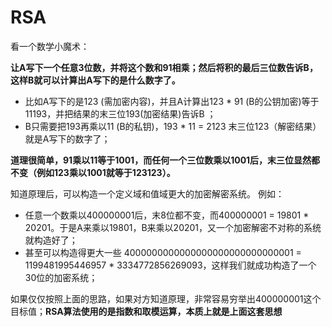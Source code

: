 # RSA

看一个数学小魔术：

**让A写下一个任意3位数，并将这个数和91相乘；然后将积的最后三位数告诉B，这样B就可以计算出A写下的是什么数字了。**

- 比如A写下的是123 (需加密内容)，并且A计算出123 * 91 (B的公钥加密)等于11193，并把结果的末三位193(加密结果)告诉B ；
- B只需要把193再乘以11 (B的私钥)，193 * 11 = 2123 末三位123（解密结果）就是A写下的数字了；

**道理很简单，91乘以11等于1001，而任何一个三位数乘以1001后，末三位显然都不变（例如123乘以1001就等于123123）。**

知道原理后，可以构造一个定义域和值域更大的加密解密系统。
例如：

- 任意一个数乘以400000001后，末8位都不变，而400000001 = 19801 * 20201。于是A来乘以19801，B来乘以20201，又一个加密解密不对称的系统就构造好了；
- 甚至可以构造得更大一些 4000000000000000000000000000001 = 1199481995446957 * 3334772856269093，这样我们就成功构造了一个30位的加密系统；

如果仅仅按照上面的思路，如果对方知道原理，非常容易穷举出400000001这个目标值；**RSA算法使用的是指数和取模运算，本质上就是上面这套思想**








